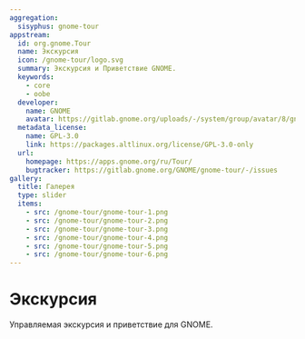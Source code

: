 ```yaml
---
aggregation:
  sisyphus: gnome-tour
appstream:
  id: org.gnome.Tour
  name: Экскурсия
  icon: /gnome-tour/logo.svg
  summary: Экскурсия и Приветствие GNOME.
  keywords:
    - core
    - oobe
  developer:
    name: GNOME
    avatar: https://gitlab.gnome.org/uploads/-/system/group/avatar/8/gnomelogo.png?width=48
  metadata_license:
    name: GPL-3.0
    link: https://packages.altlinux.org/license/GPL-3.0-only
  url:
    homepage: https://apps.gnome.org/ru/Tour/
    bugtracker: https://gitlab.gnome.org/GNOME/gnome-tour/-/issues
gallery:
  title: Галерея
  type: slider
  items:
    - src: /gnome-tour/gnome-tour-1.png
    - src: /gnome-tour/gnome-tour-2.png
    - src: /gnome-tour/gnome-tour-3.png
    - src: /gnome-tour/gnome-tour-4.png
    - src: /gnome-tour/gnome-tour-5.png
    - src: /gnome-tour/gnome-tour-6.png
---
```


# Экскурсия

Управляемая экскурсия и приветствие для GNOME.
<AGWGallery />

<!--@include: @apps/.parts/install/content-repo.md-->
